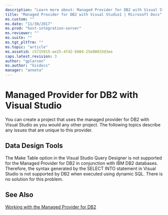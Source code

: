 ```yaml
---
description: "Learn more about: Managed Provider for DB2 with Visual Studio"
title: "Managed Provider for DB2 with Visual Studio1 | Microsoft Docs"
ms.custom: ""
ms.date: "11/30/2017"
ms.prod: "host-integration-server"
ms.reviewer: ""
ms.suite: ""
ms.tgt_pltfrm: ""
ms.topic: "article"
ms.assetid: c5715915-ae25-4fd2-b984-25e80033d3ee
caps.latest.revision: 3
author: "gplarsen"
ms.author: "hisdocs"
manager: "anneta"
---
```

# Managed Provider for DB2 with Visual Studio
You can create a project that uses the managed provider for DB2 with Visual Studio as you would any other project. The following topics describe any issues that are unique to this provider.  
  
## Data Design Tools  
 The Make Table option in the Visual Studio Query Designer is not supported for the Managed Provider for DB2 in conjunction with IBM DB2 databases. Therefore, the syntax generated by the SELECT INTO statement in Visual Studio is not supported by DB2 when executed using dynamic SQL. There is no solution for this problem.  
  
## See Also  
 [Working with the Managed Provider for DB2](../core/working-with-the-managed-provider-for-db21.md)
